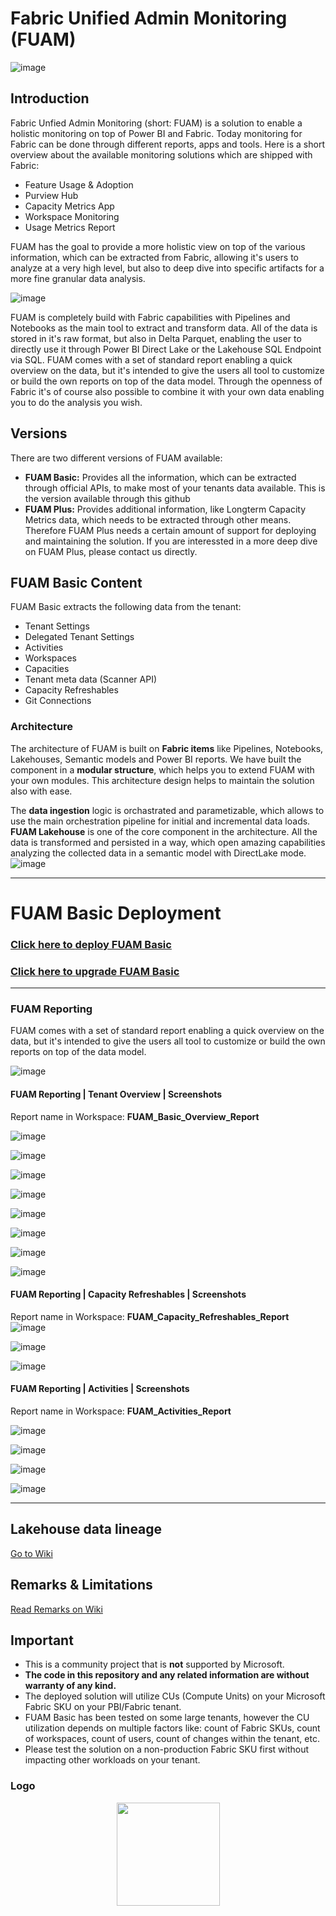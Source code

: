 # Fabric Unified Admin Monitoring (FUAM)

![image](https://github.com/GT-Analytics/fuam-basic/blob/main/media/assets/fuam_cover_main.png)

## Introduction

Fabric Unfied Admin Monitoring (short: FUAM) is a solution to enable a holistic monitoring on top of Power BI and Fabric. 
Today monitoring for Fabric can be done through different reports, apps and tools. Here is a short overview about the available monitoring solutions which are shipped with Fabric:
- Feature Usage & Adoption
- Purview Hub
- Capacity Metrics App
- Workspace Monitoring
- Usage Metrics Report


FUAM has the goal to provide a more holistic view on top of the various information, which can be extracted from Fabric, allowing it's users to analyze at a very high level, but also to deep dive into specific artifacts for a more fine granular data analysis.

![image](https://github.com/GT-Analytics/fuam-basic/blob/main/media/assets/fuam_monitoring_map_cover.png)

FUAM is completely build with Fabric capabilities with Pipelines and Notebooks as the main tool to extract and transform data. All of the data is stored in it's raw format, but also in Delta Parquet, enabling the user to directly use it through Power BI Direct Lake or the Lakehouse SQL Endpoint via SQL.
FUAM comes with a set of standard report enabling a quick overview on the data, but it's intended to give the users all tool to customize or build the own reports on top of the data model. Through the openness of Fabric it's of course also possible to combine it with your own data enabling you to do the analysis you wish.


## Versions

There are two different versions of FUAM available:
- **FUAM Basic:** Provides all the information, which can be extracted through official APIs, to make most of your tenants data available. This is the version available through this github
- **FUAM Plus:** Provides additional information, like Longterm Capacity Metrics data, which needs to be extracted through other means. Therefore FUAM Plus needs a certain amount of support for deploying and maintaining the solution. If you are interessted in a more deep dive on FUAM Plus, please contact us directly.


## FUAM Basic Content
FUAM Basic extracts the following data from the tenant:
- Tenant Settings
- Delegated Tenant Settings
- Activities
- Workspaces
- Capacities
- Tenant meta data (Scanner API)
- Capacity Refreshables
- Git Connections


### Architecture

The architecture of FUAM is built on **Fabric items** like Pipelines, Notebooks, Lakehouses, Semantic models and Power BI reports.
We have built the component in a **modular structure**, which helps you to extend FUAM with your own modules. This architecture design helps to maintain the solution also with ease.

The **data ingestion** logic is orchastrated and parametizable, which allows to use the main orchestration pipeline for initial and incremental data loads.
**FUAM Lakehouse** is one of the core component in the architecture. All the data is transformed and persisted in a way, which open amazing capabilities analyzing the collected data in a semantic model with DirectLake mode.
![image](https://github.com/GT-Analytics/fuam-basic/blob/main/media/assets/FUAM_basic_architecture.png)

------------------------------------

# FUAM Basic Deployment

### [Click here to **deploy** FUAM Basic](https://github.com/GT-Analytics/fuam-basic/wiki/Lifecycle:-Initial-Deployment-via-Notebook)

### [Click here to **upgrade** FUAM Basic](https://github.com/GT-Analytics/fuam-basic/wiki/Lifecycle:-Upgrading-via-Notebook)

------------------------------------

### FUAM Reporting

FUAM comes with a set of standard report enabling a quick overview on the data, but it's intended to give the users all tool to customize or build the own reports on top of the data model.

![image](https://github.com/GT-Analytics/fuam-basic/blob/main/media/assets/fuam_basic_reporting_cover.png)

#### FUAM Reporting | Tenant Overview | Screenshots
Report name in Workspace: **FUAM_Basic_Overview_Report** 

![image](https://github.com/GT-Analytics/fuam-basic/blob/main/media/assets/report_screenshot_1.png)

![image](https://github.com/GT-Analytics/fuam-basic/blob/main/media/assets/report_screenshot_2.png)

![image](https://github.com/GT-Analytics/fuam-basic/blob/main/media/assets/report_screenshot_3.png)

![image](https://github.com/GT-Analytics/fuam-basic/blob/main/media/assets/report_screenshot_4.png)

![image](https://github.com/GT-Analytics/fuam-basic/blob/main/media/assets/report_screenshot_5.png)

![image](https://github.com/GT-Analytics/fuam-basic/blob/main/media/assets/report_screenshot_6.png)

![image](https://github.com/GT-Analytics/fuam-basic/blob/main/media/assets/report_screenshot_7.png)

![image](https://github.com/GT-Analytics/fuam-basic/blob/main/media/assets/report_screenshot_8.png)

#### FUAM Reporting | Capacity Refreshables | Screenshots
Report name in Workspace: **FUAM_Capacity_Refreshables_Report** 
![image](https://github.com/GT-Analytics/fuam-basic/blob/main/media/assets/report_screenshot_9.png)

![image](https://github.com/GT-Analytics/fuam-basic/blob/main/media/assets/report_screenshot_10.png)

![image](https://github.com/GT-Analytics/fuam-basic/blob/main/media/assets/report_screenshot_11.png)


#### FUAM Reporting | Activities | Screenshots
Report name in Workspace: **FUAM_Activities_Report** 

![image](https://github.com/GT-Analytics/fuam-basic/blob/main/media/assets/report_screenshot_12.png)

![image](https://github.com/GT-Analytics/fuam-basic/blob/main/media/assets/report_screenshot_13.png)

![image](https://github.com/GT-Analytics/fuam-basic/blob/main/media/assets/report_screenshot_14.png)

![image](https://github.com/GT-Analytics/fuam-basic/blob/main/media/assets/report_screenshot_15.png)

--------------------------

## Lakehouse data lineage

[Go to Wiki](https://github.com/GT-Analytics/fuam-basic/wiki/Architecture:-Lakehouse)

## Remarks & Limitations

[Read Remarks on Wiki](https://github.com/GT-Analytics/fuam-basic/wiki/Remarks)

## Important

- This is a community project that is **not** supported by Microsoft.
- **The code in this repository and any related information are without warranty of any kind.**
- The deployed solution will utilize CUs (Compute Units) on your Microsoft Fabric SKU on your PBI/Fabric tenant.
- FUAM Basic has been tested on some large tenants, however the CU utilization depends on multiple factors like: count of Fabric SKUs, count of workspaces, count of users, count of changes within the tenant, etc.
- Please test the solution on a non-production Fabric SKU first without impacting other workloads on your tenant.


### Logo
<p align="center">
  <img height="165" src="https://github.com/GT-Analytics/fuam-basic/blob/main/media/assets/fuam_text_logo.png">
</p>
